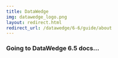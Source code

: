 ```yaml
---
title: DataWedge
img: datawedge_logo.png
layout: redirect.html
redirect_url: /datawedge/6-6/guide/about
---
```


### Going to DataWedge 6.5 docs...
